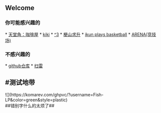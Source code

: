 <html lang="zh-CN" color-mode=light>
  <heard>
    
  </heard>
</html>
<h2>Welcome</h2>

<h3>你可能感兴趣的</h3>
*   <a href="/game/%E5%A4%A9%E5%A0%82%E8%A7%92%EF%BC%9A%E5%92%96%E5%95%A1%E5%B1%8B" title="天堂角：咖啡屋" >天堂角：咖啡屋</a>
*   <a href="/game/kiki%E7%9A%84%E5%BE%AE%E5%BD%A2%E5%9C%B0%E7%89%A2" title="kiki" >kiki</a>
*   <a href="/game/^3" title="^3" >^3</a>
*   <a href="/game/%E6%A2%97%E5%B1%B1%E6%B1%82%E5%8D%87V1.2" title="梗山求升" >梗山求升</a>
*   <a href="/game/ikunn%E6%89%93%E7%AF%AE%E7%90%83" title="ikunn打篮球" >ikun plays basketball</a>
*   <a href="/game/ANENA" title="ARENA" >ARENA(竞技场)</a>

<h3>不感兴趣的</h3>
*   <a href="https://github.com/Fish-LP/Fish-LP.github.io" title="github" >github仓库</a>  
*   <a href="/game/minesweeper" title="minesweeper" >扫雷</a>  

<h2>#测试地带</h2>
![](https://komarev.com/ghpvc/?username=Fish-LP&color=green&style=plastic)<br>
##错别字什么的太烦了##
<script async src="https://www.googletagmanager.com/gtag/js?id=UA-190316399-3"></script>
<script>
  window.dataLayer = window.dataLayer || [];
  function gtag(){dataLayer.push(arguments);}
  gtag('js', new Date());
  gtag('config', 'UA-190316399-3');
</script>

